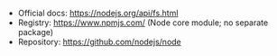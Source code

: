 - Official docs: https://nodejs.org/api/fs.html
- Registry: https://www.npmjs.com/ (Node core module; no separate package)
- Repository: https://github.com/nodejs/node